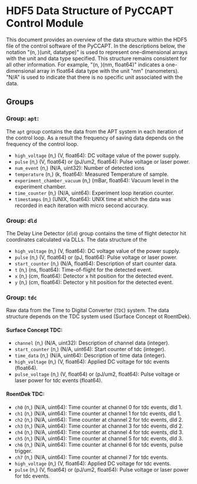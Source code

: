 # HDF5 Data Structure of PyCCAPT Control Module

This document provides an overview of the data structure within the HDF5 file of the control software of the PyCCAPT.
In the descriptions below, the notation "(n, )(unit, datatype)" is used to represent one-dimensional arrays with the
unit and data type specified. This structure remains consistent for all other information. For example,
"(n, )(nm, float64)" indicates a one-dimensional array in float64 data type with the unit "nm" (nanometers).
"N/A" is used to indicate that there is no specific unit associated with the data.

## Groups

### Group: `apt`:

The `apt` group contains the data from the APT system in each iteration of the control loop. As a result the frequency
of saving data depends on the frequency of the control loop.

- `high_voltage` (n,) (V, float64): DC voltage value of the power supply.
- `pulse` (n,) (V, float64) or (pJ/um2, float64): Pulse voltage or laser power.
- `num_event` (n,) (N/A, uint32): Number of detected ions
- `temperature` (n,) (k, float64): Measured Temperature of sample.
- `experiment_chamber_vacuum` (n,) (mBar, float64): Vacuum level in the experiment chamber.
- `time_counter` (n,) (N/A, uint64): Experiment loop iteration counter.
- `timestamps` (n,) (UNIX, float64): UNIX time at which the data was recorded in each iteration with micro second
  accuracy.

### Group: `dld`

The Delay Line Detector (`dld`) group contains the time of flight detector hit coordinates calculated via DLLs. The data
structure of the

- `high_voltage` (n,) (V, float64): DC voltage value of the power supply.
- `pulse` (n,) (V, float64) or (pJ, float64): Pulse voltage or laser power.
- `start_counter` (n,) (N/A, float64): Description of start counter data.
- `t` (n,) (ns, float64): Time-of-flight for the detected event.
- `x` (n,) (cm, float64): Detector x hit position for the detected event.
- `y` (n,) (cm, float64): Detector y hit position for the detected event.

### Group: `tdc`

Raw data from the Time to Digital Converter (`TDC`) system. The data structure depends on the TDC system used (Surface
Concept ot RoentDek).

#### Surface Concept TDC:

- `channel` (n,) (N/A, uint32): Description of channel data (integer).
- `start_counter` (n,) (N/A, uint64): Start counter of tdc (integer).
- `time_data` (n,) (N/A, uint64): Description of time data (integer).
- `high_voltage` (n,) (V, float64): Applied DC voltage for tdc events (float64).
- `pulse_voltage` (n,) (V, float64) or (pJ/um2, float64): Pulse voltage or laser power for tdc events (float64).


#### RoentDek TDC:

- `ch0` (n,) (N/A, uint64): Time counter at channel 0 for tdc events, dld 1.
- `ch1` (n,) (N/A, uint64): Time counter at channel 1 for tdc events, dld 1.
- `ch2` (n,) (N/A, uint64): Time counter at channel 2 for tdc events, dld 2.
- `ch3` (n,) (N/A, uint64): Time counter at channel 3 for tdc events, dld 2.
- `ch4` (n,) (N/A, uint64): Time counter at channel 4 for tdc events, dld 3.
- `ch5` (n,) (N/A, uint64): Time counter at channel 5 for tdc events, dld 3.
- `ch6` (n,) (N/A, uint64): Time counter at channel 6 for tdc events, pulse trigger.
- `ch7` (n,) (N/A, uint64): Time counter at channel 7 for tdc events.
- `high_voltage` (n,) (V, float64): Applied DC voltage for tdc events.
- `pulse` (n,) (V, float64) or (pJ/um2, float64): Pulse voltage or laser power for tdc events.


